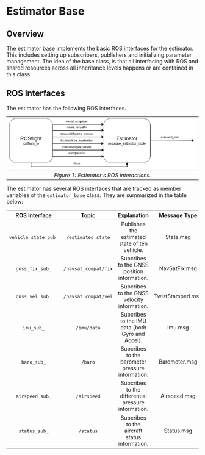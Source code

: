 # Estimator Base

## Overview

The estimator base implements the basic ROS interfaces for the estimator.
This includes setting up subscribers, publishers and initializing parameter management.
The idea of the base class, is that all interfacing with ROS and shared resources across all inheritance levels happens or are contained in this class.

## ROS Interfaces

The estimator has the following ROS interfaces.

| ![Diagram of Estimator ROS Sensors](../../../assets/estimator_assets/estimator_ros_input_output.png "Estimator ROS Sensors") |
|:--:|
|*Figure 1: Estimator's ROS interactions.*|

The estimator has several ROS interfaces that are tracked as member variables of the `estimator_base` class.
They are summarized in the table below:

| ROS Interface | Topic | Explanation | Message Type |
|:------:|:-------:| :---: | :---: |
| <div style="white-space: nowrap;">`vehicle_state_pub_`<div> | `/estimated_state` | Publishes the estimated state of teh vehicle. | State.msg |
| <div style="white-space: nowrap;">`gnss_fix_sub_`<div> | `/navsat_compat/fix` | Subcribes to the GNSS position information. | NavSatFix.msg |
| <div style="white-space: nowrap;">`gnss_vel_sub_`<div> | `/navsat_compat/vel` | Subcribes to the GNSS velocity information. | TwistStamped.msg |
| <div style="white-space: nowrap;">`imu_sub_`<div> | `/imu/data` | Subcribes to the IMU data (both Gyro and Accel). | Imu.msg |
| <div style="white-space: nowrap;">`baro_sub_`<div> | `/baro` | Subcribes to the barometer pressure information. | Barometer.msg |
| <div style="white-space: nowrap;">`airspeed_sub_`<div> | `/airspeed` | Subcribes to the differential pressure information. | Airspeed.msg |
| <div style="white-space: nowrap;">`status_sub_`<div> | `/status` | Subcribes to the aircraft status information. | Status.msg |

